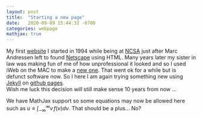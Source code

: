 ```yaml
---
layout: post
title:  "Starting a new page"
date:   2020-09-09 15:44:32 -0700
categories: webpage
mathjax: true
---
```

My first [website](https://www.slac.stanford.edu/~tabel/) I started in 1994 while being at [NCSA](http://www.ncsa.illinois.edu) just after Marc Andressen left to found [Netscape](https://en.wikipedia.org/wiki/Netscape) using HTML. Many years later my sister in law was making fun of me of how unprofessional it looked and so I used iWeb on the MAC to make a [new one](http://tomabel.org). That went ok for a while but is defunct software now. So I here I am again trying something new using [Jekyll](https://jekyllrb.com) on [github pages](https://pages.github.com).  
Wish me luck this decision will still make sense 10 years from now ... 

We have MathJax support so some equations may now be allowed here such as $u \equiv \int_{-\infty}^{\infty}v\,f(v)dv$. That should be a plus... No?



